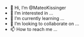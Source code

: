 - 👋 Hi, I’m @MateoKissinger
- 👀 I’m interested in ...
- 🌱 I’m currently learning ...
- 💞️ I’m looking to collaborate on ...
- 📫 How to reach me ...

<!---
MateoKissinger/MateoKissinger is a ✨ special ✨ repository because its `README.md` (this file) appears on your GitHub profile.
You can click the Preview link to take a look at your changes.
--->
